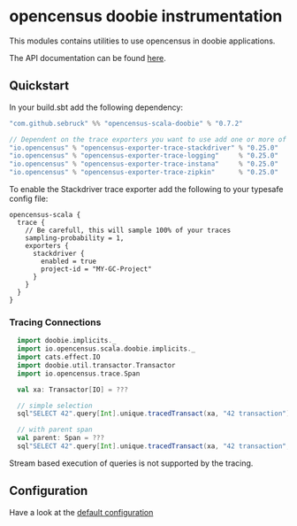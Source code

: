 # opencensus doobie instrumentation
This modules contains utilities to use opencensus in doobie applications.

The API documentation can be found [here](https://census-ecosystem.github.io/opencensus-scala/api/).

## Quickstart
In your build.sbt add the following dependency:

```scala
"com.github.sebruck" %% "opencensus-scala-doobie" % "0.7.2"

// Dependent on the trace exporters you want to use add one or more of the following
"io.opencensus" % "opencensus-exporter-trace-stackdriver" % "0.25.0"
"io.opencensus" % "opencensus-exporter-trace-logging"     % "0.25.0"
"io.opencensus" % "opencensus-exporter-trace-instana"     % "0.25.0"
"io.opencensus" % "opencensus-exporter-trace-zipkin"      % "0.25.0"
```

To enable the Stackdriver trace exporter add the following to your typesafe config file:
```
opencensus-scala {
  trace {
    // Be carefull, this will sample 100% of your traces
    sampling-probability = 1,
    exporters {
      stackdriver {
        enabled = true 
        project-id = "MY-GC-Project"
      }
    }
  }
}
```

### Tracing Connections

```scala
  import doobie.implicits._
  import io.opencensus.scala.doobie.implicits._
  import cats.effect.IO
  import doobie.util.transactor.Transactor
  import io.opencensus.trace.Span

  val xa: Transactor[IO] = ???

  // simple selection
  sql"SELECT 42".query[Int].unique.tracedTransact(xa, "42 transaction")

  // with parent span
  val parent: Span = ???
  sql"SELECT 42".query[Int].unique.tracedTransact(xa, "42 transaction", parent)
```

Stream based execution of queries is not supported by the tracing.

## Configuration
Have a look at the [default configuration](src/main/resources/reference.conf)
